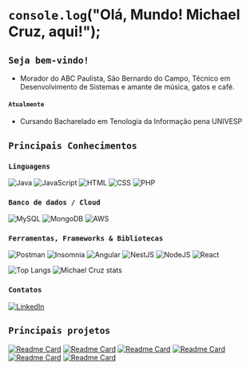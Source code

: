 # `console.log`("Olá, Mundo! Michael Cruz, aqui!");
## `Seja bem-vindo!`

- Morador do ABC Paulista, São Bernardo do Campo, Técnico em Desenvolvimento de Sistemas e amante de música, gatos e café.

#### `Atualmente`

* Cursando Bacharelado em Tenologia da Informação pena UNIVESP

## `Principais Conhecimentos`
### `Linguagens`

![Java](https://img.shields.io/badge/java-%23ED8B00.svg?style=for-the-badge&logo=openjdk&logoColor=white)
![JavaScript](https://img.shields.io/badge/JavaScript-323330?style=for-the-badge&logo=javascript&logoColor=F7DF1E)
![HTML](https://img.shields.io/badge/HTML5-E34F26?style=for-the-badge&logo=html5&logoColor=white)
![CSS](https://img.shields.io/badge/CSS3-1572B6?style=for-the-badge&logo=css3&logoColor=white)
![PHP](https://img.shields.io/badge/PHP-777BB4?style=for-the-badge&logo=php&logoColor=white)

### `Banco de dados / Cloud`

![MySQL](https://img.shields.io/badge/MySQL-005C84?style=for-the-badge&logo=mysql&logoColor=white)
![MongoDB](https://img.shields.io/badge/MongoDB-005C84?style=for-the-badge&logo=mongodb&logoColor=white)
![AWS](https://img.shields.io/badge/Amazon_AWS-FF9900?style=for-the-badge&logo=amazonaws&logoColor=white)


### `Ferramentas, Frameworks & Bibliotecas`

![Postman](https://img.shields.io/badge/Postman-FF6C37?style=for-the-badge&logo=Postman&logoColor=white)
![Insomnia](https://img.shields.io/badge/Insomnia-5849be?style=for-the-badge&logo=Insomnia&logoColor=white)
![Angular](https://img.shields.io/badge/Angular-DD0031?style=for-the-badge&logo=angular&logoColor=white)
![NestJS](https://img.shields.io/badge/nest%20js-000000?style=for-the-badge&logo=nestjs&logoColor=white)
![NodeJS](https://img.shields.io/badge/Node%20js-339933?style=for-the-badge&logo=nodedotjs&logoColor=white)
![React](https://img.shields.io/badge/React-20232A?style=for-the-badge&logo=react&logoColor=61DAFB&)

![Top Langs](https://github-readme-stats.vercel.app/api/top-langs/?username=dev-MichaelCruz&langs_count=8&theme=kacho_ga)
![Michael Cruz stats](https://github-readme-stats.vercel.app/api?username=dev-MichaelCruz&show_icons=true&theme=kacho_ga)

### `Contatos`

[![LinkedIn](https://img.shields.io/badge/LinkedIn-0077B5?style=for-the-badge&logo=linkedin&logoColor=whiteue)](https://www.linkedin.com/in/michael-vpcruz/)

## `Principais projetos`

[![Readme Card](https://github-readme-stats.vercel.app/api/pin/?username=dev-MichaelCruz&repo=api-rest-banco&theme=moltack)](https://github.com/dev-MichaelCruz/api-rest-banco)
[![Readme Card](https://github-readme-stats.vercel.app/api/pin/?username=dev-MichaelCruz&repo=calculator-angular&theme=moltack)](https://github.com/dev-MichaelCruz/calculator-angular)
[![Readme Card](https://github-readme-stats.vercel.app/api/pin/?username=dev-MichaelCruz&repo=api-quarkus-social&theme=moltack)](https://github.com/dev-MichaelCruz/api-quarkus-social)
[![Readme Card](https://github-readme-stats.vercel.app/api/pin/?username=dev-MichaelCruz&repo=api-quarkus&theme=moltack)](https://github.com/dev-MichaelCruz/api-quarkus)
[![Readme Card](https://github-readme-stats.vercel.app/api/pin/?username=dev-MichaelCruz&repo=spring-api-professores&theme=moltack)](https://github.com/dev-MichaelCruz/spring-api-professores)
[![Readme Card](https://github-readme-stats.vercel.app/api/pin/?username=dev-MichaelCruz&repo=api-carros-java-angular&theme=moltack)](https://github.com/dev-MichaelCruz/api-carros-java-angular)

